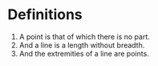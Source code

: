 # Definitions
1. A point is that of which there is no part.
2. And a line is a length without breadth.
3. And the extremities of a line are points.
